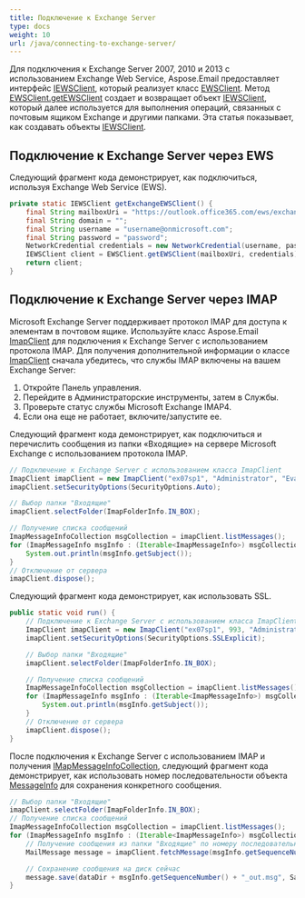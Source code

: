 ```yaml
---
title: Подключение к Exchange Server
type: docs
weight: 10
url: /java/connecting-to-exchange-server/
---
```



Для подключения к Exchange Server 2007, 2010 и 2013 с использованием Exchange Web Service, Aspose.Email предоставляет интерфейс [IEWSClient](https://apireference.aspose.com/email/java/com.aspose.email/IEWSClient), который реализует класс [EWSClient](https://apireference.aspose.com/email/java/com.aspose.email/ewsclient). Метод [EWSClient.getEWSClient](https://apireference.aspose.com/email/java/com.aspose.email/EWSClient#getEWSClient\(java.lang.String,%20java.lang.String,%20java.lang.String,%20java.lang.String\)) создает и возвращает объект [IEWSClient](https://apireference.aspose.com/email/java/com.aspose.email/IEWSClient), который далее используется для выполнения операций, связанных с почтовым ящиком Exchange и другими папками. Эта статья показывает, как создавать объекты [IEWSClient](https://apireference.aspose.com/email/java/com.aspose.email/IEWSClient).
## **Подключение к Exchange Server через EWS**
Следующий фрагмент кода демонстрирует, как подключиться, используя Exchange Web Service (EWS).



~~~Java
private static IEWSClient getExchangeEWSClient() {
    final String mailboxUri = "https://outlook.office365.com/ews/exchange.asmx";
    final String domain = "";
    final String username = "username@onmicrosoft.com";
    final String password = "password";
    NetworkCredential credentials = new NetworkCredential(username, password, domain);
    IEWSClient client = EWSClient.getEWSClient(mailboxUri, credentials);
    return client;
}
~~~
## **Подключение к Exchange Server через IMAP**
Microsoft Exchange Server поддерживает протокол IMAP для доступа к элементам в почтовом ящике. Используйте класс Aspose.Email [ImapClient](https://apireference.aspose.com/email/java/com.aspose.email/ImapClient) для подключения к Exchange Server с использованием протокола IMAP. Для получения дополнительной информации о классе [ImapClient](https://apireference.aspose.com/email/java/com.aspose.email/ImapClient) сначала убедитесь, что службы IMAP включены на вашем Exchange Server:

1. Откройте Панель управления.
1. Перейдите в Администраторские инструменты, затем в Службы.
1. Проверьте статус службы Microsoft Exchange IMAP4.
1. Если она еще не работает, включите/запустите ее.

Следующий фрагмент кода демонстрирует, как подключиться и перечислить сообщения из папки «Входящие» на сервере Microsoft Exchange с использованием протокола IMAP.



~~~Java
// Подключение к Exchange Server с использованием класса ImapClient
ImapClient imapClient = new ImapClient("ex07sp1", "Administrator", "Evaluation1");
imapClient.setSecurityOptions(SecurityOptions.Auto);

// Выбор папки "Входящие"
imapClient.selectFolder(ImapFolderInfo.IN_BOX);

// Получение списка сообщений
ImapMessageInfoCollection msgCollection = imapClient.listMessages();
for (ImapMessageInfo msgInfo : (Iterable<ImapMessageInfo>) msgCollection) {
    System.out.println(msgInfo.getSubject());
}
// Отключение от сервера
imapClient.dispose();
~~~



Следующий фрагмент кода демонстрирует, как использовать SSL.



~~~Java
public static void run() {
    // Подключение к Exchange Server с использованием класса ImapClient
    ImapClient imapClient = new ImapClient("ex07sp1", 993, "Administrator", "Evaluation1");
    imapClient.setSecurityOptions(SecurityOptions.SSLExplicit);

    // Выбор папки "Входящие"
    imapClient.selectFolder(ImapFolderInfo.IN_BOX);

    // Получение списка сообщений
    ImapMessageInfoCollection msgCollection = imapClient.listMessages();
    for (ImapMessageInfo msgInfo : (Iterable<ImapMessageInfo>) msgCollection) {
        System.out.println(msgInfo.getSubject());
    }
    // Отключение от сервера
    imapClient.dispose();
}
~~~



После подключения к Exchange Server с использованием IMAP и получения [IMapMessageInfoCollection](https://apireference.aspose.com/email/java/com.aspose.email/ImapMessageInfoCollection), следующий фрагмент кода демонстрирует, как использовать номер последовательности объекта [MessageInfo](https://apireference.aspose.com/email/java/com.aspose.email/MessageInfo) для сохранения конкретного сообщения.



~~~Java
// Выбор папки "Входящие"
imapClient.selectFolder(ImapFolderInfo.IN_BOX);
// Получение списка сообщений
ImapMessageInfoCollection msgCollection = imapClient.listMessages();
for (ImapMessageInfo msgInfo : (Iterable<ImapMessageInfo>) msgCollection) {
    // Получение сообщения из папки "Входящие" по номеру последовательности из msgInfo
    MailMessage message = imapClient.fetchMessage(msgInfo.getSequenceNumber());

    // Сохранение сообщения на диск сейчас
    message.save(dataDir + msgInfo.getSequenceNumber() + "_out.msg", SaveOptions.getDefaultMsgUnicode());
}
~~~